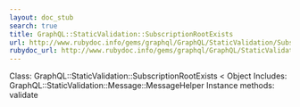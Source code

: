 ```yaml
---
layout: doc_stub
search: true
title: GraphQL::StaticValidation::SubscriptionRootExists
url: http://www.rubydoc.info/gems/graphql/GraphQL/StaticValidation/SubscriptionRootExists
rubydoc_url: http://www.rubydoc.info/gems/graphql/GraphQL/StaticValidation/SubscriptionRootExists
---
```


Class: GraphQL::StaticValidation::SubscriptionRootExists < Object
Includes:
GraphQL::StaticValidation::Message::MessageHelper
Instance methods:
validate

